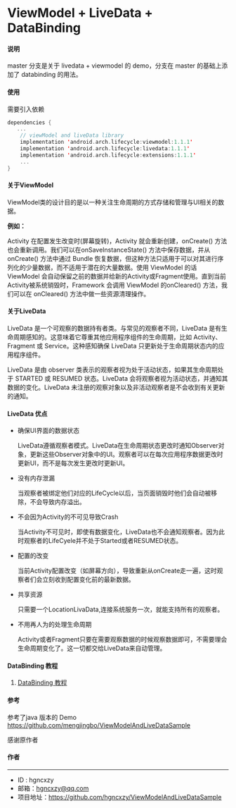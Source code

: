 # ViewModel + LiveData + DataBinding 

#### 说明

master 分支是关于 livedata + viewmodel 的 demo，分支在 master 的基础上添加了 databinding 的用法。

#### 使用

需要引入依赖

```kotlin
dependencies {
   ...
    // viewModel and liveData library
    implementation 'android.arch.lifecycle:viewmodel:1.1.1'
    implementation 'android.arch.lifecycle:livedata:1.1.1'
    implementation 'android.arch.lifecycle:extensions:1.1.1'
    ...
}

```



#### 关于ViewModel

ViewModel类的设计目的是以一种关注生命周期的方式存储和管理与UI相关的数据。 

**例如：**

Activity 在配置发生改变时(屏幕旋转)，Activity 就会重新创建，onCreate() 方法也会重新调用。我们可以在onSaveInstanceState() 方法中保存数据，并从onCreate() 方法中通过 Bundle 恢复数据，但这种方法只适用于可以对其进行序列化的少量数据，而不适用于潜在的大量数据。使用 ViewModel 的话 ViewModel 会自动保留之前的数据并给新的Activity或Fragment使用。直到当前Activity被系统销毁时，Framework 会调用 ViewModel 的onCleared() 方法，我们可以在 onCleared() 方法中做一些资源清理操作。

#### 关于LiveData
LiveData 是一个可观察的数据持有者类。与常见的观察者不同，LiveData 是有生命周期感知的。这意味着它尊重其他应用程序组件的生命周期，比如 Activity、Fragment 或 Service。这种感知确保 LiveData 只更新处于生命周期状态内的应用程序组件。

LiveData 是由 observer 类表示的观察者视为处于活动状态，如果其生命周期处于 STARTED 或 RESUMED 状态。LiveData 会将观察者视为活动状态，并通知其数据的变化。LiveData 未注册的观察对象以及非活动观察者是不会收到有关更新的通知。



#### LiveData 优点

- 确保UI界面的数据状态

  LiveData遵循观察者模式。LiveData在生命周期状态更改时通知Observer对象，更新这些Observer对象中的UI。观察者可以在每次应用程序数据更改时更新UI，而不是每次发生更改时更新UI。

- 没有内存泄漏

  当观察者被绑定他们对应的LifeCycle以后，当页面销毁时他们会自动被移除，不会导致内存溢出。

- 不会因为Activity的不可见导致Crash

  当Activity不可见时，即使有数据变化，LiveData也不会通知观察者。因为此时观察者的LifeCyele并不处于Started或者RESUMED状态。

- 配置的改变

  当前Activity配置改变（如屏幕方向），导致重新从onCreate走一遍，这时观察者们会立刻收到配置变化前的最新数据。

- 共享资源

  只需要一个LocationLivaData,连接系统服务一次，就能支持所有的观察者。

- 不用再人为的处理生命周期

  Activity或者Fragment只要在需要观察数据的时候观察数据即可，不需要理会生命周期变化了。这一切都交给LiveData来自动管理。

#### DataBinding 教程

1. [DataBinding 教程](https://www.jianshu.com/p/53925ccb900e)

#### 参考

参考了java 版本的 Demo https://github.com/mengjingbo/ViewModelAndLiveDataSample 

感谢原作者



#### 作者

------

- ID : hgncxzy
- 邮箱：hgncxzy@qq.com
- 项目地址：https://github.com/hgncxzy/ViewModelAndLiveDataSample




